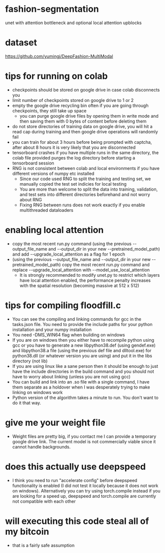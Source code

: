 # fashion-segmentation
 unet with attention bottleneck and optional local attention upblocks

# dataset

https://github.com/yumingj/DeepFashion-MultiModal

# tips for running on colab
* checkpoints should be stored on google drive in case colab disconnects you
* limit number of checkpoints stored on google drive to 1 or 2
* empty the google drive recycling bin often if you are going through checkpoints, they still take up space
    * you can purge google drive files by opening them in write mode and then saving them with 0 bytes of content before deleting them
* do not store directories of training data on google drive, you will hit a read cap during training and then google drive operations will randomly fail
* you can train for about 3 hours before being prompted with captcha, after about 8 hours it is very likely that you are disconnected 
* tensorboard crashes if you have multiple runs in the same directory, the colab file provided purges the log directory before starting a tensorboard session
* RNG is not consistent between colab and local environments if you have different versions of numpy etc installed
    * Since our code used RNG to split the training and testing set, we manually copied the test set indicies for local testing 
    * You are more than welcome to split the data into training, validation, and test sets into different directories beforehand and not worry about RNG
    * Fixing RNG between runs does not work exactly if you enable multithreaded dataloaders 


# enabling local attention
* copy the most recent run.py command (using the previous --output_file_name and --output_dir in your new --pretrained_model_path) and add --upgrade_local_attention as a flag for 1 epoch
* (using the previous --output_file_name and --output_dir in your new --pretrained_model_path) copy the most recent run.py command and replace --upgrade_local_attention with --model_use_local_attention
    * It is strongly recommended to modify unet.py to restrict which layers have local attention enabled, the performance penalty increases with the spatial resolution (becoming massive at 512 x 512) 

# tips for compiling floodfill.c
* You can see the compiling and linking commands for gcc in the tasks.json file. You need to provide the include paths for your python installation and your numpy installation
* You need -DMS_WIN64 flag when building on windows 
* If you are on windows then you either have to recompile python using gcc or you have to generate a new libpython38.def (using gendef.exe) and libpython38.a file (using the previous def file and dlltool.exe) for python38.dll (or whatever version you are using) and put it in the libs directory (not lib)
* If you are using linux like a sane person then it should be enough to just have the include directories in the build command and you should not have to worry about linking (unless you are not using gcc) 
* You can build and link into an .so file with a single command, I have them separate as a holdover when I was desperately trying to make linking on windows work 
* Python version of the algorithm takes a minute to run. You don't want to do it that way. 

# give me your weight file
* Weight files are pretty big, if you contact me I can provide a temporary google drive link. The current model is not commercially viable since it cannot handle backgrounds.

# does this actually use deepspeed
* I think you need to run "accelerate config" before deepspeed functionality is enabled (I did not test it locally because it does not work on windows). Alternatively you can try using torch.compile instead if you are looking for a speed up, deepspeed and torch.compile are currently not compatible with each other  

# will executing this code steal all of my bitcoin
* that is a fairly safe assumption


